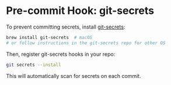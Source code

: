 # Pre-commit Hook: git-secrets

To prevent committing secrets, install [git-secrets](https://github.com/awslabs/git-secrets):

```sh
brew install git-secrets  # macOS
# or follow instructions in the git-secrets repo for other OS
```

Then, register git-secrets hooks in your repo:

```sh
git secrets --install
```

This will automatically scan for secrets on each commit.
